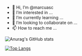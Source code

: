 - 👋 Hi, I’m @marcuasc
- 👀 I’m interested in ...
- 🌱 I’m currently learning ...
- 💞️ I’m looking to collaborate on ...
- 📫 How to reach me ...


![Anurag's GitHub stats](https://github-readme-stats.vercel.app/api?username=marcuasc&theme=dark&show_icons=true)

[![Top Langs](https://github-readme-stats.vercel.app/api/top-langs/?username=marcuasc&layout=compact)](https://github.com/marcuasc)
<!---
marcuasc/marcuasc is a ✨ special ✨ repository because its `README.md` (this file) appears on your GitHub profile.
You can click the Preview link to take a look at your changes.
--->
